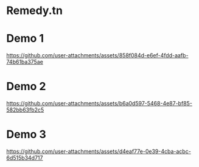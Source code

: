 # Remedy.tn
<h1>Demo 1</h1>

https://github.com/user-attachments/assets/858f084d-e6ef-4fdd-aafb-74b61ba375ae


<h1>Demo 2</h1>



https://github.com/user-attachments/assets/b6a0d597-5468-4e87-bf85-582bb63fb2c5

<h1>Demo 3</h1>


https://github.com/user-attachments/assets/d4eaf77e-0e39-4cba-acbc-6d515b34d717

